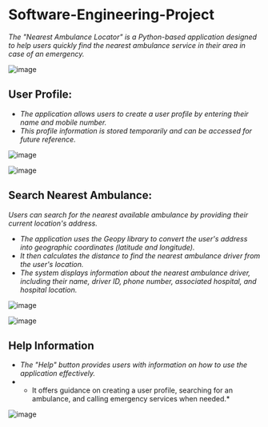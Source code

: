 # Software-Engineering-Project
*The "Nearest Ambulance Locator" is a Python-based application designed to help users quickly find the nearest ambulance service in their area in case of an emergency.*

![image](https://github.com/navi004/Software-Engineering-Project/assets/115283282/128e9100-e521-45ea-b524-b65fcafd3439)
## User Profile:
* *The application allows users to create a user profile by entering their name and mobile number.*
* *This profile information is stored temporarily and can be accessed for future reference.*

![image](https://github.com/navi004/Software-Engineering-Project/assets/115283282/5d2b0579-6637-4516-b709-a25cb4454867)

![image](https://github.com/navi004/Software-Engineering-Project/assets/115283282/97085297-c3e6-46e8-abcd-024e02d4c65d)

## Search Nearest Ambulance:

*Users can search for the nearest available ambulance by providing their current location's address.*
* *The application uses the Geopy library to convert the user's address into geographic coordinates (latitude and longitude).*
* *It then calculates the distance to find the nearest ambulance driver from the user's location.*
* *The system displays information about the nearest ambulance driver, including their name, driver ID, phone number, associated hospital, and hospital location.*

![image](https://github.com/navi004/Software-Engineering-Project/assets/115283282/1fe03cc2-54da-4b70-a792-e8d709ac4d6b)

![image](https://github.com/navi004/Software-Engineering-Project/assets/115283282/b3ba67a3-6be8-4845-9b27-d33c04b8122b)

## Help Information
* *The "Help" button provides users with information on how to use the application effectively.*
* * It offers guidance on creating a user profile, searching for an ambulance, and calling emergency services when needed.*

![image](https://github.com/navi004/Software-Engineering-Project/assets/115283282/7e4e1ecd-f50a-40c2-bc73-ac902166f35a)

